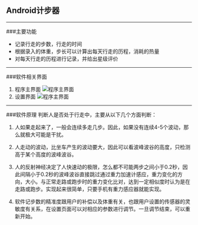 ## Android计步器
****
###主要功能
* 记录行走的步数，行走的时间
* 根据录入的体重，步长可以计算出每天行走的历程，消耗的热量
* 对每天行走的历程进行记录，并给出星级评价

****
###软件相关界面
1. 程序主界面
![程序主界面](https://github.com/zhouguangfu09/StepCounter/blob/master/png/2.png)
2. 设置界面
![程序主界面](ttps://github.com/zhouguangfu09/StepCounter/blob/master/png/3.png)
****
###软件原理
判断人是否处于行走中，主要从以下几个方面判断：

1. 人如果走起来了，一般会连续多走几步。因此，如果没有连续4-5个波动，那么就极大可能是干扰。 

2. 人走动的波动，比坐车产生的波动要大，因此可以看波峰波谷的高度，只检测高于某个高度的波峰波谷。

3. 人的反射神经决定了人快速动的极限，怎么都不可能两步之间小于0.2秒，因此间隔小于0.2秒的波峰波谷直接跳过通过重力加速计感应，重力变化的方向，大小。与正常走路或跑步时的重力变化比对，达到一定相似度时认为是在走路或跑步。实现起来很简单，只要手机有重力感应器就能实现。

4. 软件记步数的精准度跟用户的补偿以及体重有关，也跟用户设置的传感器的灵敏度有关系，在设置页面可以对相应的参数进行调节。一旦调节结束，可以重新开始。

